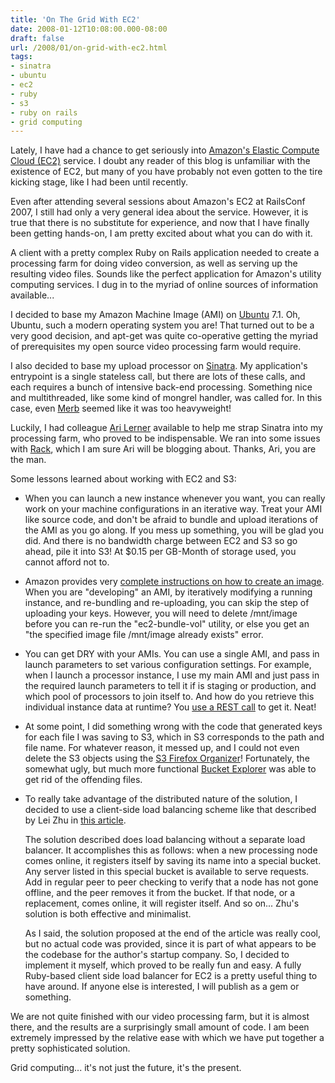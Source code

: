 ```yaml
---
title: 'On The Grid With EC2'
date: 2008-01-12T10:08:00.000-08:00
draft: false
url: /2008/01/on-grid-with-ec2.html
tags: 
- sinatra
- ubuntu
- ec2
- ruby
- s3
- ruby on rails
- grid computing
---
```


Lately, I have had a chance to get seriously into [Amazon's Elastic Compute Cloud (EC2)](http://aws.amazon.com/ec2) service. I doubt any reader of this blog is unfamiliar with the existence of EC2, but many of you have probably not even gotten to the tire kicking stage, like I had been until recently.  
  
Even after attending several sessions about Amazon's EC2 at RailsConf 2007, I still had only a very general idea about the service. However, it is true that there is no substitute for experience, and now that I have finally been getting hands-on, I am pretty excited about what you can do with it.  
  
A client with a pretty complex Ruby on Rails application needed to create a processing farm for doing video conversion, as well as serving up the resulting video files. Sounds like the perfect application for Amazon's utility computing services. I dug in to the myriad of online sources of information available...  
  
I decided to base my Amazon Machine Image (AMI) on [Ubuntu](http://www.ubuntu.com/) 7.1. Oh, Ubuntu, such a modern operating system you are! That turned out to be a very good decision, and apt-get was quite co-operative getting the myriad of prerequisites my open source video processing farm would require.  
  
I also decided to base my upload processor on [Sinatra](http://sinatra.rubyforge.org/). My application's entrypoint is a single stateless call, but there are lots of these calls, and each requires a bunch of intensive back-end processing. Something nice and multithreaded, like some kind of mongrel handler, was called for. In this case, even [Merb](http://merbivore.com/) seemed like it was too heavyweight!  
  
Luckily, I had colleague [Ari Lerner](http://blog.xnot.org/) available to help me strap Sinatra into my processing farm, who proved to be indispensable. We ran into some issues with [Rack](http://rack.rubyforge.org/), which I am sure Ari will be blogging about. Thanks, Ari, you are the man.  
  
  
Some lessons learned about working with EC2 and S3:  

  
*   When you can launch a new instance whenever you want, you can really work on your machine configurations in an iterative way. Treat your AMI like source code, and don't be afraid to bundle and upload iterations of the AMI as you go along. If you mess up something, you will be glad you did. And there is no bandwidth charge between EC2 and S3 so go ahead, pile it into S3! At $0.15 per GB-Month of storage used, you cannot afford not to.
  
  
*   Amazon provides very [complete instructions on how to create an image](http://docs.amazonwebservices.com/AWSEC2/2007-08-29/GettingStartedGuide/creating-an-image.html). When you are "developing" an AMI, by iteratively modifying a running instance, and re-bundling and re-uploading, you can skip the step of uploading your keys. However, you will need to delete /mnt/image before you can re-run the "ec2-bundle-vol" utility, or else you get an "the specified image file /mnt/image already exists" error.
  
  
*   You can get DRY with your AMIs. You can use a single AMI, and pass in launch parameters to set various configuration settings. For example, when I launch a processor instance, I use my main AMI and just pass in the required launch parameters to tell it if is staging or production, and which pool of processors to join itself to. And how do you retrieve this individual instance data at runtime? You [use a REST call](http://docs.amazonwebservices.com/AWSEC2/2007-03-01/DeveloperGuide/AESDG-chapter-instancedata.html) to get it. Neat!
  
  
*   At some point, I did something wrong with the code that generated keys for each file I was saving to S3, which in S3 corresponds to the path and file name. For whatever reason, it messed up, and I could not even delete the S3 objects using the [S3 Firefox Organizer](https://addons.mozilla.org/en-US/firefox/addon/3247)! Fortunately, the somewhat ugly, but much more functional [Bucket Explorer](http://www.bucketexplorer.com/) was able to get rid of the offending files.
  
  
*   To really take advantage of the distributed nature of the solution, I decided to use a client-side load balancing scheme like that described by Lei Zhu in [this article](http://www.digital-web.com/articles/client_side_load_balancing/).  
      
    The solution described does load balancing without a separate load balancer. It accomplishes this as follows: when a new processing node comes online, it registers itself by saving its name into a special bucket. Any server listed in this special bucket is available to serve requests. Add in regular peer to peer checking to verify that a node has not gone offline, and the peer removes it from the bucket. If that node, or a replacement, comes online, it will register itself. And so on... Zhu's solution is both effective and minimalist.  
      
    As I said, the solution proposed at the end of the article was really cool, but no actual code was provided, since it is part of what appears to be the codebase for the author's startup company. So, I decided to implement it myself, which proved to be really fun and easy. A fully Ruby-based client side load balancer for EC2 is a pretty useful thing to have around. If anyone else is interested, I will publish as a gem or something.
  

  
  
We are not quite finished with our video processing farm, but it is almost there, and the results are a surprisingly small amount of code. I am been extremely impressed by the relative ease with which we have put together a pretty sophisticated solution.  
  
Grid computing... it's not just the future, it's the present.